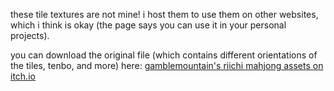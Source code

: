 these tile textures are not mine! i host them to use them on other websites, which i think is okay (the page says you can use it in your personal projects).

you can download the original file (which contains different orientations of the tiles, tenbo, and more) here: [gamblemountain's riichi mahjong assets on itch.io](https://gamblemountain.itch.io/riichi-asset)
